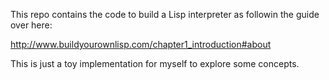 This repo contains the code to build a Lisp interpreter as followin the guide over here:


http://www.buildyourownlisp.com/chapter1_introduction#about

This is just a toy implementation for myself to explore some concepts. 



